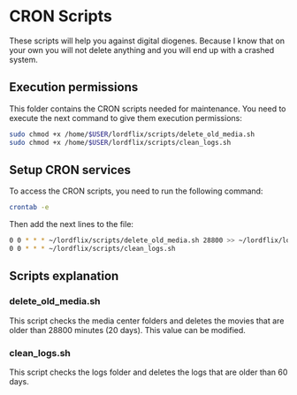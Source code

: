 # CRON Scripts

These scripts will help you against digital diogenes. Because I know that on your own you will not delete anything and you will end up with a crashed system.

## Execution permissions

This folder contains the CRON scripts needed for maintenance. You need to execute the next command to give them execution permissions:

```bash
sudo chmod +x /home/$USER/lordflix/scripts/delete_old_media.sh
sudo chmod +x /home/$USER/lordflix/scripts/clean_logs.sh
```

## Setup CRON services

To access the CRON scripts, you need to run the following command:

```bash
crontab -e
```

Then add the next lines to the file:

```bash
0 0 * * * ~/lordflix/scripts/delete_old_media.sh 28800 >> ~/lordflix/logs/delete_old_media.log 2>&1
0 0 * * * ~/lordflix/scripts/clean_logs.sh
```

## Scripts explanation

### delete_old_media.sh

This script checks the media center folders and deletes the movies that are older than 28800 minutes (20 days). This value can be modified.

### clean_logs.sh

This script checks the logs folder and deletes the logs that are older than 60 days.
